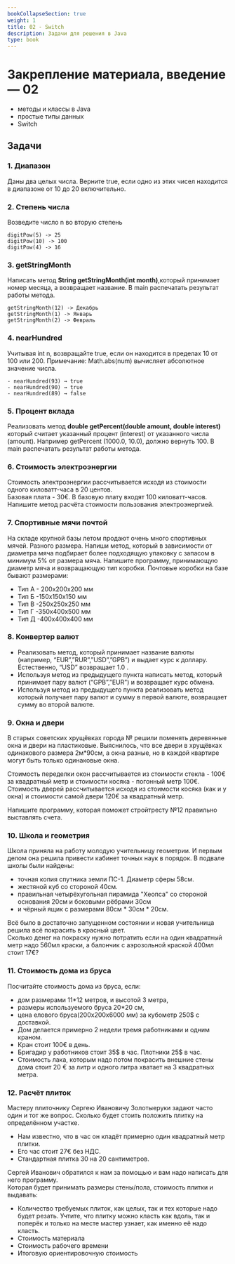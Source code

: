 ```yaml
---
bookCollapseSection: true
weight: 1
title: 02 - Switch 
description: Задачи для решения в Java
type: book 
---
```

# Закрепление материала, введение — 02

- методы и классы в Java
- простые типы данных
- Switch

## Задачи

### 1. Диапазон

Даны два целых числа. Верните true, если одно из этих чисел находится в диапазоне от 10 до 20 включительно.

### 2. Степень числа

Возведите число n во вторую степень
```
digitPow(5) -> 25
digitPow(10) -> 100
digitPow(4) -> 16
```

### 3. getStringMonth

Написать метод __String getStringMonth(int month)__,который принимает номер месяца, а возвращает название. В main распечатать результат работы метода.
```
getStringMonth(12) -> Декабрь
getStringMonth(1) -> Январь
getStringMonth(2) -> Февраль
```

### 4. nearHundred

Учитывая int n, возвращайте true, если он находится в пределах 10 от 100 или 200. Примечание: Math.abs(num) вычисляет абсолютное значение числа.
```
- nearHundred(93) → true
- nearHundred(90) → true
- nearHundred(89) → false
```     

### 5. Процент вклада

Реализовать метод __double getPercent(double amount, double interest)__ который считает указанный процент (interest) от указанного числа (amount). Например getPercent (1000.0, 10.0), должно вернуть 100. В main распечатать результат работы метода.


### 6. Стоимость электроэнергии

Стоимость электроэнергии рассчитывается исходя из стоимости одного киловатт-часа в 20 центов.  
Базовая плата - 30€. В базовую плату входят 100 киловатт-часов. Напишите метод расчёта стоимости пользования электроэнергией.

### 7. Спортивные мячи почтой

На складе крупной базы летом продают очень много спортивных мячей. Разного размера.
    Напиши метод, который в зависимости от диаметра мяча подбирает более подходящую упаковку с запасом в минимум 5% от размера мяча. Напишите программу, принимающую диаметр мяча и возвращающую тип коробки.  Почтовые коробки на базе бывают размерами: 
- Тип А - 200x200x200 мм
- Тип Б -150x150x150 мм
- Тип В -250x250x250 мм
- Тип Г -350x400x500 мм
- Тип Д -400x400x400 мм   
 
### 8. Конвертер валют

- Реализовать метод, который принимает название валюты (например, “EUR”,”RUR”,”USD”,”GPB”) и выдает курс к доллару. Естественно, “USD” возвращает 1.0 .
- Используя метод из предыдущего пункта написать метод, который принимает пару валют (“GPB”,”EUR”) и возвращает курс обмена.
- Используя метод из предыдущего пункта реализовать метод который получает пару валют и сумму в первой валюте, возвращает сумму во второй валюте.
    
### 9. Окна и двери

В старых советских хрущёвках города № решили поменять деревянные окна и двери на пластиковые. Выяснилось, что все двери в хрущёвках одинакового размера 2м*90см, а окна разные, но в каждой квартире могут быть только одинаковые окна. 

Стоимость переделки окон рассчитывается из стоимости стекла - 100€ за квадратный метр и стоимости косяка - погонный метр 100€.  
Стоимость дверей рассчитывается исходя из стоимости косяка (как и у окна) и стоимости самой двери 120€ за квадратный метр.

Напишите программу, которая поможет стройтресту №12 правильно выставлять счета.
   
### 10. Школа и геометрия

Школа приняла на работу молодую учительницу геометрии. И первым делом она решила привести кабинет точных наук в порядок. В подвале школы были найдены:  

- точная копия спутника земли ПС-1. Диаметр сферы 58см.
- жестяной куб со стороной 40см.
- правильная четырёхугольная пирамида "Хеопса" со стороной основания 20см и боковыми рёбрами 30см
- и чёрный ящик с размерами 80см * 30см * 20см.  

Всё было в достаточно запущенном состоянии и новая учительница решила всё покрасить в красный цвет.   
Сколько денег на покраску нужно потратить если на один квадратный метр надо 560мл краски, а балончик с аэрозольной краской 400мл стоит 17€? 

### 11. Стоимость дома из бруса

Посчитайте стоимость дома из бруса, если:
- дом размерами 11*12 метров, и высотой 3 метра,
- размеры используемого бруса 20*20 см,
- цена елового бруса(200х200х6000 мм) за кубометр 250$ с доставкой.
- Дом делается примерно 2 недели тремя работниками и одним краном.
- Кран стоит 100€ в день.
- Бригадир у работников стоит 35$ в час. Плотники 25$ в час. 
- Стоимость лака, которым надо потом покрасить внешние стены дома стоит 20 € за литр и одного литра хватает на 3 квадратных метра. 
    
### 12. Расчёт плиток

Мастеру плиточнику Сергею Ивановичу Золотыеруки задают часто один и тот же вопрос. Сколько будет стоить положить плитку на определённом участке.  
- Нам известно, что в час он кладёт примерно один квадратный метр плитки. 
- Его час стоит 27€ без НДС.
- Стандартная плитка 30 на 20 сантиметров.  
    
Сергей Иванович обратился к нам за помощью и вам надо написать для него программу.  
    Которая будет принимать размеры стены/пола, стоимость плитки и выдавать:
- Количество требуемых плиток, как целых, так и тех которые надо будет резать. Учтите, что плитку можно класть как вдоль, так и поперёк и только на месте мастер узнает, как именно её надо класть. 
- Стоимость материала
- Стоимость рабочего времени
- Итоговую ориентировочную стоимость 
